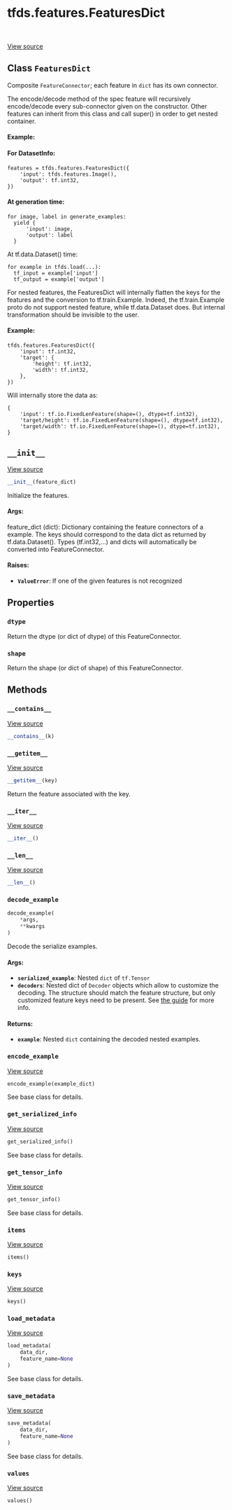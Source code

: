 <div itemscope itemtype="http://developers.google.com/ReferenceObject">
<meta itemprop="name" content="tfds.features.FeaturesDict" />
<meta itemprop="path" content="Stable" />
<meta itemprop="property" content="dtype"/>
<meta itemprop="property" content="shape"/>
<meta itemprop="property" content="__contains__"/>
<meta itemprop="property" content="__getitem__"/>
<meta itemprop="property" content="__init__"/>
<meta itemprop="property" content="__iter__"/>
<meta itemprop="property" content="__len__"/>
<meta itemprop="property" content="decode_example"/>
<meta itemprop="property" content="encode_example"/>
<meta itemprop="property" content="get_serialized_info"/>
<meta itemprop="property" content="get_tensor_info"/>
<meta itemprop="property" content="items"/>
<meta itemprop="property" content="keys"/>
<meta itemprop="property" content="load_metadata"/>
<meta itemprop="property" content="save_metadata"/>
<meta itemprop="property" content="values"/>
</div>

# tfds.features.FeaturesDict

<table class="tfo-notebook-buttons tfo-api" align="left">
</table>

<a target="_blank" href="https://github.com/tensorflow/datasets/tree/master/tensorflow_datasets/core/features/features_dict.py">View
source</a>

## Class `FeaturesDict`

Composite `FeatureConnector`; each feature in `dict` has its own connector.

<!-- Placeholder for "Used in" -->

The encode/decode method of the spec feature will recursively encode/decode
every sub-connector given on the constructor.
Other features can inherit from this class and call super() in order to get
nested container.

#### Example:

#### For DatasetInfo:

```
features = tfds.features.FeaturesDict({
    'input': tfds.features.Image(),
    'output': tf.int32,
})
```

#### At generation time:

```
for image, label in generate_examples:
  yield {
      'input': image,
      'output': label
  }
```

At tf.data.Dataset() time:

```
for example in tfds.load(...):
  tf_input = example['input']
  tf_output = example['output']
```

For nested features, the FeaturesDict will internally flatten the keys for the
features and the conversion to tf.train.Example. Indeed, the tf.train.Example
proto do not support nested feature, while tf.data.Dataset does.
But internal transformation should be invisible to the user.

#### Example:

```
tfds.features.FeaturesDict({
    'input': tf.int32,
    'target': {
        'height': tf.int32,
        'width': tf.int32,
    },
})
```

Will internally store the data as:

```
{
    'input': tf.io.FixedLenFeature(shape=(), dtype=tf.int32),
    'target/height': tf.io.FixedLenFeature(shape=(), dtype=tf.int32),
    'target/width': tf.io.FixedLenFeature(shape=(), dtype=tf.int32),
}
```

<h2 id="__init__"><code>__init__</code></h2>

<a target="_blank" href="https://github.com/tensorflow/datasets/tree/master/tensorflow_datasets/core/features/features_dict.py">View
source</a>

``` python
__init__(feature_dict)
```

Initialize the features.

#### Args:

feature_dict (dict): Dictionary containing the feature connectors of a
  example. The keys should correspond to the data dict as returned by
  tf.data.Dataset(). Types (tf.int32,...) and dicts will automatically
  be converted into FeatureConnector.

#### Raises:

* <b>`ValueError`</b>: If one of the given features is not recognized



## Properties

<h3 id="dtype"><code>dtype</code></h3>

Return the dtype (or dict of dtype) of this FeatureConnector.

<h3 id="shape"><code>shape</code></h3>

Return the shape (or dict of shape) of this FeatureConnector.

## Methods

<h3 id="__contains__"><code>__contains__</code></h3>

<a target="_blank" href="https://github.com/tensorflow/datasets/tree/master/tensorflow_datasets/core/features/features_dict.py">View
source</a>

```python
__contains__(k)
```

<h3 id="__getitem__"><code>__getitem__</code></h3>

<a target="_blank" href="https://github.com/tensorflow/datasets/tree/master/tensorflow_datasets/core/features/features_dict.py">View
source</a>

``` python
__getitem__(key)
```

Return the feature associated with the key.

<h3 id="__iter__"><code>__iter__</code></h3>

<a target="_blank" href="https://github.com/tensorflow/datasets/tree/master/tensorflow_datasets/core/features/features_dict.py">View
source</a>

``` python
__iter__()
```

<h3 id="__len__"><code>__len__</code></h3>

<a target="_blank" href="https://github.com/tensorflow/datasets/tree/master/tensorflow_datasets/core/features/features_dict.py">View
source</a>

``` python
__len__()
```

<h3 id="decode_example"><code>decode_example</code></h3>

```python
decode_example(
    *args,
    **kwargs
)
```

Decode the serialize examples.

#### Args:

*   <b>`serialized_example`</b>: Nested `dict` of `tf.Tensor`
*   <b>`decoders`</b>: Nested dict of `Decoder` objects which allow to customize
    the decoding. The structure should match the feature structure, but only
    customized feature keys need to be present. See
    [the guide](https://github.com/tensorflow/datasets/tree/master/docs/decode.md)
    for more info.

#### Returns:

*   <b>`example`</b>: Nested `dict` containing the decoded nested examples.

<h3 id="encode_example"><code>encode_example</code></h3>

<a target="_blank" href="https://github.com/tensorflow/datasets/tree/master/tensorflow_datasets/core/features/features_dict.py">View
source</a>

``` python
encode_example(example_dict)
```

See base class for details.

<h3 id="get_serialized_info"><code>get_serialized_info</code></h3>

<a target="_blank" href="https://github.com/tensorflow/datasets/tree/master/tensorflow_datasets/core/features/features_dict.py">View
source</a>

``` python
get_serialized_info()
```

See base class for details.

<h3 id="get_tensor_info"><code>get_tensor_info</code></h3>

<a target="_blank" href="https://github.com/tensorflow/datasets/tree/master/tensorflow_datasets/core/features/features_dict.py">View
source</a>

``` python
get_tensor_info()
```

See base class for details.

<h3 id="items"><code>items</code></h3>

<a target="_blank" href="https://github.com/tensorflow/datasets/tree/master/tensorflow_datasets/core/features/features_dict.py">View
source</a>

``` python
items()
```

<h3 id="keys"><code>keys</code></h3>

<a target="_blank" href="https://github.com/tensorflow/datasets/tree/master/tensorflow_datasets/core/features/features_dict.py">View
source</a>

``` python
keys()
```

<h3 id="load_metadata"><code>load_metadata</code></h3>

<a target="_blank" href="https://github.com/tensorflow/datasets/tree/master/tensorflow_datasets/core/features/features_dict.py">View
source</a>

``` python
load_metadata(
    data_dir,
    feature_name=None
)
```

See base class for details.

<h3 id="save_metadata"><code>save_metadata</code></h3>

<a target="_blank" href="https://github.com/tensorflow/datasets/tree/master/tensorflow_datasets/core/features/features_dict.py">View
source</a>

``` python
save_metadata(
    data_dir,
    feature_name=None
)
```

See base class for details.

<h3 id="values"><code>values</code></h3>

<a target="_blank" href="https://github.com/tensorflow/datasets/tree/master/tensorflow_datasets/core/features/features_dict.py">View
source</a>

``` python
values()
```
